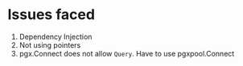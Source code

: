 # Issues faced

1. Dependency Injection
2. Not using pointers
3. pgx.Connect does not allow `Query`. Have to use pgxpool.Connect
